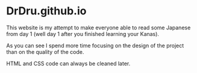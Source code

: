 # DrDru.github.io

This website is my attempt to make everyone able to read some Japanese from day 1 (well day 1 after you finished learning your Kanas).

As you can see I spend more time focusing on the design of the project than on the quality of the code.

HTML and CSS code can always be cleaned later.
